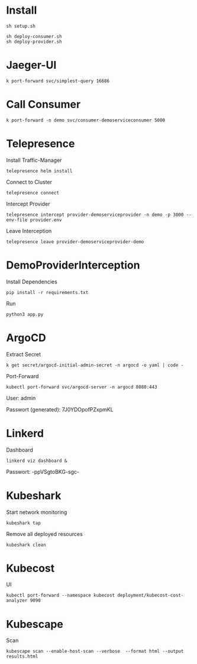 # Install

```
sh setup.sh
```

```
sh deploy-consumer.sh
sh deploy-provider.sh
```

# Jaeger-UI

```
k port-forward svc/simplest-query 16686
```

# Call Consumer

```
k port-forward -n demo svc/consumer-demoserviceconsumer 5000
```

# Telepresence

Install Traffic-Manager
```
telepresence helm install 
```

Connect to Cluster
```
telepresence connect
```

Intercept Provider
```
telepresence intercept provider-demoserviceprovider -n demo -p 3000 --env-file provider.env
```

Leave Interception
```
telepresence leave provider-demoserviceprovider-demo
```

# DemoProviderInterception

Install Dependencies
```
pip install -r requirements.txt
```

Run
```
python3 app.py
```

# ArgoCD

Extract Secret
```
k get secret/argocd-initial-admin-secret -n argocd -o yaml | code -
```

Port-Forward
```
kubectl port-forward svc/argocd-server -n argocd 8080:443
```

User:
admin

Passwort (generated):
7J0YDOpofPZxpmKL

# Linkerd

Dashboard
```
linkerd viz dashboard &
```
Passwort:
-ppVSgtoBKG-sgc-

# Kubeshark

Start network monitoring

```
kubeshark tap 
```

Remove all deployed resources

```
kubeshark clean
```

# Kubecost

UI

```
kubectl port-forward --namespace kubecost deployment/kubecost-cost-analyzer 9090
```

# Kubescape

Scan

```
kubescape scan --enable-host-scan --verbose  --format html --output results.html
```

